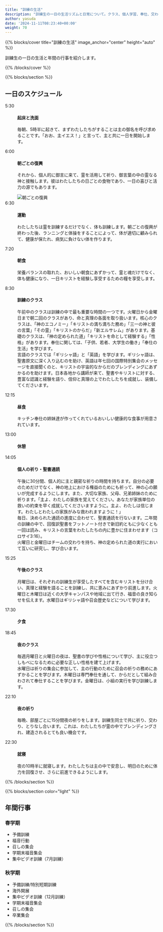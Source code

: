 ```yaml
---
title: "訓練の生活"
description: "訓練生の一日の生活リズムと日常について。クラス、個人学習、奉仕、交わりなど、訓練生活の具体的な様子を紹介します。"
author: yasuda
date: '2024-11-11T08:23:40+00:00'
weight: 70
---
```


{{% blocks/cover title="訓練の生活" image_anchor="center" height="auto" %}}
<p class="lead mt-5">訓練生の一日の生活と年間の行事を紹介します。</p>
{{% /blocks/cover %}}

{{% blocks/section %}}
<div class="col-12">
<h2 class="text-center">一日のスケジュール</h2>
</div>
<div class="col-12">
<dl class="row">
  <dt class="col-sm-2">5:30</dt>
  <dd class="col-sm-10">
    <h4>起床と洗面</h4>
    <p>毎朝、5時半に起きて、まずわたしたちがすることは主の御名を呼び求めることです。「おお、主イエス！」と言って、主と共に一日を開始します。</p>
  </dd>

  <dt class="col-sm-2">6:00</dt>
  <dd class="col-sm-10">
    <h4>朝ごとの復興</h4>
    <p>それから、個人的に御言に来て、霊を活用して祈り、御言葉の中の霊なる神と接触します。彼はわたしたちの日ごとの食物であり、一日の喜びと活力の源でもあります。</p>
    <img src="/wp-content/uploads/IMG_7814-1-scaled.jpg" alt="朝ごとの復興" class="img-fluid rounded mt-3">
  </dd>

  <dt class="col-sm-2">6:30</dt>
  <dd class="col-sm-10">
    <h4>運動</h4>
    <p>わたしたちは霊を訓練するだけでなく、体も訓練します。朝ごとの復興が終わった後、ランニングと体操をすることによって、体が適切に顧みられて、健康が保たれ、病気に負けない体を作ります。</p>
  </dd>

  <dt class="col-sm-2">7:20</dt>
  <dd class="col-sm-10">
    <h4>朝食</h4>
    <p>栄養バランスの取れた、おいしい朝食にあずかって、霊と魂だけでなく、体も健康になり、一日キリストを経験し享受するための糧を享受します。</p>
  </dd>

  <dt class="col-sm-2">8:30</dt>
  <dd class="col-sm-10">
    <h4>訓練のクラス</h4>
    <p>午前中のクラスは訓練の中で最も重要な時間の一つです。火曜日から金曜日まで朝二回のクラスがあり、命と真理の各面を取り扱います。核心のクラスは、「神のエコノミー」「キリストの満ち満ちた務め」「三一の神と彼の言葉」「その霊」「キリストのからだ」「新エルサレム」があります。基礎のクラスは、「神の定められた道」「キリストを命として経験する」「性格」があります。奉仕に関しては、「子供、若者、大学生の働き」「奉仕の生活」を学びます。<br>言語のクラスでは「ギリシャ語」と「英語」を学びます。ギリシャ語は、聖書原文に深く入り込むのを助け、英語は年七回の国際特別集会のメッセージを直接聞くのと、キリストの宇宙的なからだのブレンディングにあずかるのを助けます。日本各地から講師が来て、聖書やキリストに対する、豊富な認識と経験を語り、信仰と真理の上でわたしたちを成就し、装備してくださいます。</p>
  </dd>

  <dt class="col-sm-2">12:15</dt>
  <dd class="col-sm-10">
    <h4>昼食</h4>
    <p>キッチン奉仕の姉妹達が作ってくれているおいしい健康的な食事が用意されています。</p>
  </dd>

  <dt class="col-sm-2">13:00</dt>
  <dd class="col-sm-10">
    <h4>休憩</h4>
  </dd>

  <dt class="col-sm-2">14:05</dt>
  <dd class="col-sm-10">
    <h4>個人の祈り・聖書通読</h4>
    <p>午後に30分間、個人的に主と親密な祈りの時間を持ちます。自分の必要のためだけでなく、神の地上における権益のためにも祈って、神の心の願いが完成するようにします。また、大切な家族、父母、兄弟姉妹のために祈ります。「主よ、わたしの家族を覚えてください。あなたが家族単位の救いの約束を早く成就してくださいますように。主よ、わたしは信じます。わたしとわたしの家族がみな救われますように！」<br>毎日、決められた通読の進度に合わせて、聖書通読を行ないます。二年間の訓練の中で、回復訳聖書をフットノート付きで新旧約ともに少なくとも一回は読み、キリストの言葉をわたしたちの内に豊かに住まわせます（コロサイ3:16）。<br>火曜日と金曜日はチームの交わりを持ち、神の定められた道の実行において互いに研究し、学び合います。</p>
  </dd>

  <dt class="col-sm-2">15:25</dt>
  <dd class="col-sm-10">
    <h4>午後のクラス</h4>
    <p>月曜日は、それぞれの訓練生が享受したすべてを含むキリストを分け合い、真理と経験を語ることを訓練し、共に恵みにあずかり前進します。火曜日と木曜日は近くの大学キャンパスや地域に出て行き、福音の良き知らせを伝えます。水曜日はギリシャ語や召会歴史などについて学びます。</p>
  </dd>

  <dt class="col-sm-2">17:30</dt>
  <dd class="col-sm-10">
    <h4>夕食</h4>
  </dd>

  <dt class="col-sm-2">18:45</dt>
  <dd class="col-sm-10">
    <h4>夜のクラス</h4>
    <p>毎週月曜日と火曜日の夜は、聖書の学びや性格について学び、主に役立つしもべになるために必要な正しい性格を建て上げます。<br>水曜日は祈りの集会に参加して、主の行動のために召会の祈りの務めにあずかることを学びます。木曜日は専門奉仕を通して、からだとして組み合わされて奉仕することを学びます。金曜日は、小組の実行を学び訓練します。</p>
  </dd>

  <dt class="col-sm-2">22:10</dt>
  <dd class="col-sm-10">
    <h4>夜の祈り</h4>
    <p>毎晩、部屋ごとに15分間夜の祈りをします。訓練生同士で共に祈り、交わり、とりなし合います。これは、わたしたちが霊の中でブレンディングされ、建造されるとても良い機会です。</p>
  </dd>

  <dt class="col-sm-2">22:30</dt>
  <dd class="col-sm-10">
    <h4>就寝</h4>
    <p>夜の10時半に就寝します。わたしたちは主の中で安息し、明日のために体力を回復させ、さらに前進できるようにします。</p>
  </dd>
</dl>
</div>
{{% /blocks/section %}}

{{% blocks/section color="light" %}}
<div class="col-12">
<h2 class="text-center">年間行事</h2>
</div>
<div class="col-md-6">
<h3>春学期</h3>
<ul>
  <li>予備訓練</li>
  <li>福音行動</li>
  <li>召しの集会</li>
  <li>学期末福音集会</li>
  <li>集中ビデオ訓練（7月訓練）</li>
</ul>
</div>
<div class="col-md-6">
<h3>秋学期</h3>
<ul>
  <li>予備訓練/特別短期訓練</li>
  <li>海外開展</li>
  <li>集中ビデオ訓練（12月訓練）</li>
  <li>学期末福音集会</li>
  <li>召しの集会</li>
  <li>卒業集会</li>
</ul>
</div>
{{% /blocks/section %}}
